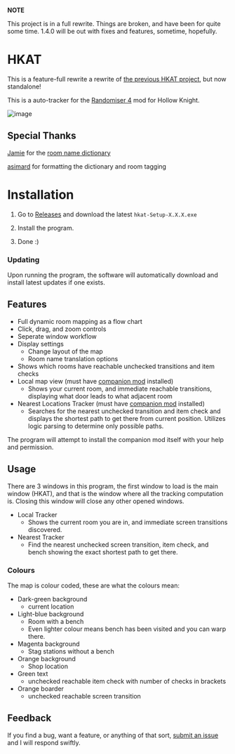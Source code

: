 **NOTE**

This project is in a full rewrite. Things are broken, and have been for quite some time. 1.4.0 will be out with fixes and features, sometime, hopefully.

# HKAT
This is a feature-full rewrite a rewrite of [the previous HKAT project](https://github.com/RanDumSocks/HKAutoTracker), but now standalone!

This is a auto-tracker for the [Randomiser 4](https://github.com/homothetyhk/RandomizerMod) mod for Hollow Knight.

![image](https://user-images.githubusercontent.com/23219465/151241274-c8ffb2e2-8c20-43b2-af07-07272bc2972e.png)

## Special Thanks
[Jamie](https://github.com/ManicJamie) for the [room name dictionary](https://github.com/ManicJamie/HKTranslator/blob/master/TranslatorDictionary.xml)

[asimard](https://github.com/asimard1) for formatting the dictionary and room tagging

# Installation 
1) Go to [Releases](https://github.com/RanDumSocks/HKAutoTrackerElectron/releases) and download the latest `hkat-Setup-X.X.X.exe`

2) Install the program.

3) Done :)

### Updating
Upon running the program, the software will automatically download and install latest updates if one exists.

## Features
- Full dynamic room mapping as a flow chart
- Click, drag, and zoom controls 
- Seperate window workflow
- Display settings
	- Change layout of the map
	- Room name translation options
- Shows which rooms have reachable unchecked transitions and item checks
- Local map view (must have [companion mod](https://github.com/RanDumSocks/HKRoomLogger) installed)
	- Shows your current room, and immediate reachable transitions, displaying what door leads to what adjacent room
- Nearest Locations Tracker (must have [companion mod](https://github.com/RanDumSocks/HKRoomLogger) installed)
	- Searches for the nearest unchecked transition and item check and displays the shortest path to get there from current position. Utilizes logic parsing to determine only possible paths.

The program will attempt to install the companion mod itself with your help and permission.

## Usage
There are 3 windows in this program, the first window to load is the main window (HKAT), and that is the window where all the tracking computation is. Closing this window will close any other opened windows.

- Local Tracker
	- Shows the current room you are in, and immediate screen transitions discovered.
- Nearest Tracker
	- Find the nearest unchecked screen transition, item check, and bench showing the exact shortest path to get there.

### Colours
The map is colour coded, these are what the colours mean:
- Dark-green background
	- current location
- Light-blue background
	- Room with a bench
   - Even lighter colour means bench has been visited and you can warp there.
- Magenta background
	- Stag stations without a bench
- Orange background
	- Shop location 
- Green text
	- unchecked reachable item check with number of checks in brackets
- Orange boarder
	- unchecked reachable screen transition

## Feedback
If you find a bug, want a feature, or anything of that sort, [submit an issue](https://github.com/RanDumSocks/HKAutoTrackerElectron/issues/new) and I will respond swiftly.

